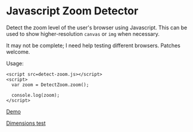 Javascript Zoom Detector
======

Detect the zoom level of the user's browser using Javascript. This can be used to show higher-resolution `canvas` or `img` when necessary.

It may not be complete; I need help testing different browsers. Patches welcome.

Usage:

    <script src=detect-zoom.js></script>
    <script>
      var zoom = DetectZoom.zoom();
      
      console.log(zoom);
    </script>

[Demo](http://yonran.github.com/detect-zoom/test-page.html)

[Dimensions test](http://yonran.github.com/detect-zoom/tools/dimensions.html)
